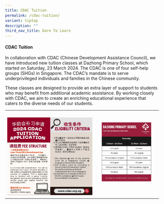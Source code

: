 ```yaml
---
title: CDAC Tuition
permalink: /cdac-tuition/
variant: tiptap
description: ""
third_nav_title: Dare To Learn
---
```

<h4>CDAC Tuition</h4>
<p>In collaboration with CDAC (Chinese Development Assistance Council), we
have introduced new tuition classes at Dazhong Primary School, which started
on Saturday, 23 March 2024. The CDAC is one of four self-help groups (SHGs)
in Singapore. The CDAC’s mandate is to serve underprivileged individuals
and families in the Chinese community.</p>
<p>These classes are designed to provide an extra layer of support to students
who may benefit from additional academic assistance. By working closely
with CDAC, we aim to create an enriching educational experience that caters
to the diverse needs of our students.</p>
<table style="minWidth: 50px">
<colgroup>
<col>
<col>
</colgroup>
<tbody>
<tr>
<th rowspan="1" colspan="1">
<p></p>
<p></p>
<p></p>
<p></p>
<div class="isomer-image-wrapper">
<img style="width: 100%" height="auto" width="100%" alt="" src="/images/CDAC1.jpg">
</div>
</th>
<th rowspan="1" colspan="1">
<div class="isomer-image-wrapper">
<img style="width: 100%" height="auto" width="100%" alt="" src="/images/CDAC.jpg">
</div>
</th>
</tr>
</tbody>
</table>
<p></p>